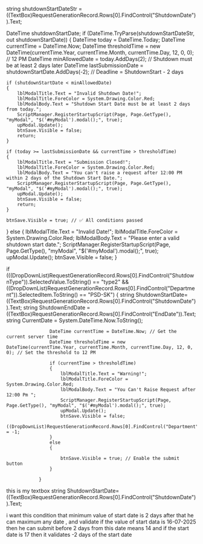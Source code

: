 string shutdownStartDateStr = ((TextBox)RequestGenerationRecord.Rows[0].FindControl("ShutdownDate")).Text;

DateTime shutdownStartDate;
if (DateTime.TryParse(shutdownStartDateStr, out shutdownStartDate))
{
    DateTime today = DateTime.Today;
    DateTime currentTime = DateTime.Now;
    DateTime thresholdTime = new DateTime(currentTime.Year, currentTime.Month, currentTime.Day, 12, 0, 0); // 12 PM
    DateTime minAllowedDate = today.AddDays(2); // Shutdown must be at least 2 days later
    DateTime lastSubmissionDate = shutdownStartDate.AddDays(-2); // Deadline = ShutdownStart - 2 days

    if (shutdownStartDate < minAllowedDate)
    {
        lblModalTitle.Text = "Invalid Shutdown Date!";
        lblModalTitle.ForeColor = System.Drawing.Color.Red;
        lblModalBody.Text = "Shutdown Start Date must be at least 2 days from today.";
        ScriptManager.RegisterStartupScript(Page, Page.GetType(), "myModal", "$('#myModal').modal();", true);
        upModal.Update();
        btnSave.Visible = false;
        return;
    }

    if (today >= lastSubmissionDate && currentTime > thresholdTime)
    {
        lblModalTitle.Text = "Submission Closed!";
        lblModalTitle.ForeColor = System.Drawing.Color.Red;
        lblModalBody.Text = "You can't raise a request after 12:00 PM within 2 days of the Shutdown Start Date.";
        ScriptManager.RegisterStartupScript(Page, Page.GetType(), "myModal", "$('#myModal').modal();", true);
        upModal.Update();
        btnSave.Visible = false;
        return;
    }

    btnSave.Visible = true; // ✅ All conditions passed
}
else
{
    lblModalTitle.Text = "Invalid Date!";
    lblModalTitle.ForeColor = System.Drawing.Color.Red;
    lblModalBody.Text = "Please enter a valid shutdown start date.";
    ScriptManager.RegisterStartupScript(Page, Page.GetType(), "myModal", "$('#myModal').modal();", true);
    upModal.Update();
    btnSave.Visible = false;
}




if (((DropDownList)RequestGenerationRecord.Rows[0].FindControl("ShutdownType")).SelectedValue.ToString() == "type2" && ((DropDownList)RequestGenerationRecord.Rows[0].FindControl("Department")).SelectedItem.ToString() == "PSD-SK")
                {
                    string ShutdownStartDate= ((TextBox)RequestGenerationRecord.Rows[0].FindControl("ShutdownDate")).Text;
                    string ShutdownEndDate = ((TextBox)RequestGenerationRecord.Rows[0].FindControl("EndDate")).Text;
                    string CurrentDate = System.DateTime.Now.ToString();

                    DateTime currentTime = DateTime.Now; // Get the current server time
                    DateTime thresholdTime = new DateTime(currentTime.Year, currentTime.Month, currentTime.Day, 12, 0, 0); // Set the threshold to 12 PM

                    if (currentTime > thresholdTime)
                    {
                        lblModalTitle.Text = "Warning!";
                        lblModalTitle.ForeColor = System.Drawing.Color.Red;
                        lblModalBody.Text = "You Can't Raise Request after 12:00 Pm ";
                        ScriptManager.RegisterStartupScript(Page, Page.GetType(), "myModal", "$('#myModal').modal();", true);
                        upModal.Update();
                        btnSave.Visible = false;
                        ((DropDownList)RequestGenerationRecord.Rows[0].FindControl("Department")).SelectedIndex = -1;
                    }
                    else
                    {

                        btnSave.Visible = true; // Enable the submit button
                    }

                }

this is my textbox 
string ShutdownStartDate= ((TextBox)RequestGenerationRecord.Rows[0].FindControl("ShutdownDate")).Text;

i want this condition that minimum value of start date is 2 days after that he can maximum any date , and validate if the value of start data is 16-07-2025 then he can submit before 2 days from this date means 14 and if the start date is 17 then it validates -2 days of the start date

